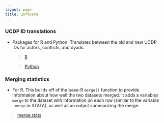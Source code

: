 ```yaml
---
layout: page
title: Software
---
```


### UCDP ID translations
- Packages for R and Python. Translates between the old and new UCDP IDs for actors,
conflicts, and dyads.

  > [R](https://newton-c.github.io/UCDP_ID_translation_R/)

  > [Python](https://github.com/newton-c/UCDP_ID_translation_python)


### Merging statistics
- For R. This builds off of the base-R `merge()` function to provide information about how well the two datasets merged. It adds a variables `merge` to the dataset with information on each row (similar to the variable `_merge` in STATA), as well as an output summarizing the merge.

> [merge.stats](https://github.com/newton-c/merge_stats_R)
